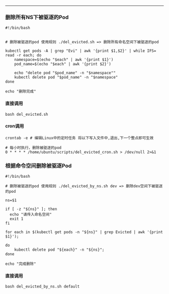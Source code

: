 <article-title title="删除被驱逐的Pod"></article-title>

<article-meta date="2023年7月24日"></article-meta>

--- 

### 删除所有NS下被驱逐的Pod

```shell
#!/bin/bash


# 删除被驱逐的pod 使用规则 ./del_evicted.sh => 删除所有命名空间下被驱逐的pod

kubectl get pods -A | grep "Evi" | awk '{print $1,$2}' | while IFS= read -r each; do
    namespace=$(echo "$each" | awk '{print $1}')
    pod_name=$(echo "$each" | awk '{print $2}')

    echo "delete pod "$pod_name" -n "$namespace""
    kubectl delete pod "$pod_name" -n "$namespace"
done

echo "删除完成"
```

#### 直接调用
```shell
bash del_evicted.sh
```

#### cron调用
```shell
crontab -e # 编辑Linux中的定时任务 将以下写入文件中,退出,下一个整点即可生效

# 每小时执行，删除被驱逐的pod
0 * * * * /home/ubuntu/scripts/del_evicted_cron.sh > /dev/null 2>&1
```


### 根据命令空间删除被驱逐Pod
```shell
#!/bin/bash

# 删除被驱逐的pod 使用规则 ./del_evicted_by_ns.sh dev => 删除dev空间下被驱逐的pod

ns=$1

if [ -z "${ns}" ]; then
  echo "请传入命名空间"
  exit 1
fi

for each in $(kubectl get pods -n "${ns}" | grep Evicted | awk '{print $1}');

do
	kubectl delete pod "${each}" -n "${ns}";
done

echo "完成删除"
```

#### 直接调用
```shell
bash del_evicted_by_ns.sh default
```


